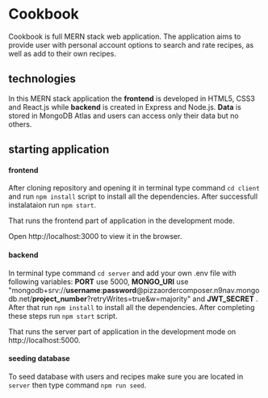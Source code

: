 # Cookbook

Cookbook is full MERN stack web application. The application aims to provide user with personal account options to search and rate recipes, as well as add to their own recipes. 

## technologies
In this MERN stack application the **frontend** is developed in HTML5, CSS3 and React.js while **backend** is created in Express and Node.js. 
**Data** is stored in MongoDB Atlas and users can access only their data but no others.

## starting application


#### frontend

After cloning repository and opening it in terminal type command `cd client` and run `npm install` script to install all the dependencies. After successfull instalataion run `npm start`. 

That runs the frontend part of application in the development mode.

Open http://localhost:3000 to view it in the browser.


#### backend

In terminal type command `cd server` and add your own .env file with following variables: **PORT** use 5000,  **MONGO_URI** use "mongodb+srv://**username**:**password**@pizzaordercomposer.n9nav.mongodb.net/**project_number**?retryWrites=true&w=majority" and **JWT_SECRET** . After that run `npm install` to install all the dependencies. After completing these steps run `npm start` script. 

That runs the server part of application in the development mode on http://localhost:5000.


#### seeding database

To seed database with users and recipes make sure you are located in `server` then type command `npm run seed`. 
